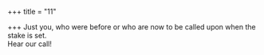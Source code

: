 +++
title = "11"

+++
Just you, who were before or who are now to be called upon when the  stake is set.  
Hear our call!  